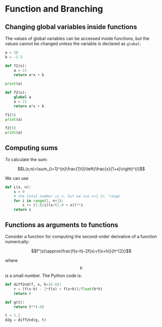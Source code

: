 <!-- toc -->

# Function and Branching

## Changing global variables inside functions

The values of global variables can be accessed inside functions, but the values cannot be changed unless the variable is declared as `global`:

```python
a = 20
b = -2.5

def f1(x):
    a = 21
    return a*x + b
    
print(a)

def f2(x):
    global a
    a = 21
    return a*x + b

f1(5)
print(a)

f2(5)
print(a)
```

## Computing sums

To calculate the sum:

$$L(x;n)=\sum_{i=1}^{n}\frac{1}{i}\left(\frac{x}{1+x}\right)^{i}$$

We can use

```python
def L(x, n):
	s = 0
	# the total number is n, but we use n+1 in `range`
	for i in range(1, n+1):
		s += (1.0/i)(x/(1.0 + x))**i
	return s
```


## Functions as arguments to functions

Consider a function for computing the second-order derivative of a function numerically:

$$f"(x)\approx\frac{f(x-h)-2f(x)+f(x+h)}{h^{2}}$$

where $$h$$ is a small number. The Python code is:
```python
def diff2nd(f, x, h=1E-6):
	r = (f(x-h) - 2*f(x) + f(x+h))/float(h*h)
	return r

def g(t):
	return t**(-6)

t = 1.2
d2g = diff2nd(g, t)
```
